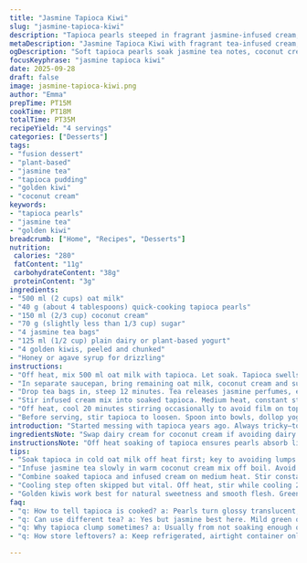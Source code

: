 ```yaml
---
title: "Jasmine Tapioca Kiwi"
slug: "jasmine-tapioca-kiwi"
description: "Tapioca pearls steeped in fragrant jasmine-infused cream, paired with golden kiwi chunks. Uses plant milk and a twist with coconut cream instead of dairy. Infuse tea slowly, watch tapioca swell to translucent pearls. Chill well. Serve topped with tangy yogurt and drizzled honey, balancing creamy, sweet and fresh notes. Textures play well—soft tapioca, silky cream, and fresh kiwi pop."
metaDescription: "Jasmine Tapioca Kiwi with fragrant tea-infused cream, soft tapioca pearls, and fresh golden kiwi. Plant-based, creamy treat, chilled with yogurt and honey drizzle."
ogDescription: "Soft tapioca pearls soak jasmine tea notes, coconut cream, and golden kiwi chunks. Chill well, top with yogurt and honey for a creamy fresh bite."
focusKeyphrase: "jasmine tapioca kiwi"
date: 2025-09-28
draft: false
image: jasmine-tapioca-kiwi.png
author: "Emma"
prepTime: PT15M
cookTime: PT18M
totalTime: PT35M
recipeYield: "4 servings"
categories: ["Desserts"]
tags:
- "fusion dessert"
- "plant-based"
- "jasmine tea"
- "tapioca pudding"
- "golden kiwi"
- "coconut cream"
keywords:
- "tapioca pearls"
- "jasmine tea"
- "golden kiwi"
breadcrumb: ["Home", "Recipes", "Desserts"]
nutrition: 
 calories: "280"
 fatContent: "11g"
 carbohydrateContent: "38g"
 proteinContent: "3g"
ingredients:
- "500 ml (2 cups) oat milk"
- "40 g (about 4 tablespoons) quick-cooking tapioca pearls"
- "150 ml (2/3 cup) coconut cream"
- "70 g (slightly less than 1/3 cup) sugar"
- "4 jasmine tea bags"
- "125 ml (1/2 cup) plain dairy or plant-based yogurt"
- "4 golden kiwis, peeled and chunked"
- "Honey or agave syrup for drizzling"
instructions:
- "Off heat, mix 500 ml oat milk with tapioca. Let soak. Tapioca swells—watch for pearls becoming plumper, not mushy."
- "In separate saucepan, bring remaining oat milk, coconut cream and sugar to near boil. Sugar dissolves silently; tiny bubbles cluster edges. Remove from heat."
- "Drop tea bags in, steep 12 minutes. Tea releases jasmine perfumes, earthy and floral, infusing cream mixture. Remove bags, squeeze gently, discard."
- "Stir infused cream mix into soaked tapioca. Medium heat, constant stirring—tickling, thickening, pearls turn glossy translucent. Should take about 4 minutes simmer, tapioca soft but with bite."
- "Off heat, cool 20 minutes stirring occasionally to avoid film on top. Then transfer to bowl, cover surface tightly with plastic wrap to block skin. Chill 3-4 hours."
- "Before serving, stir tapioca to loosen. Spoon into bowls, dollop yogurt atop, scatter kiwi pieces. Drizzle honey or agave to taste, adds bright sweetness against creamy base."
introduction: "Started messing with tapioca years ago. Always tricky—too soft, too gritty, never just right. Jasmine tea infusion? Adds unexpected notes, floral but not overpowering. Coconut cream swap changed game—richer, silkier. Using oat milk keeps it lighter, plant-based, no dairy worries. Golden kiwis popped up at market; their sweetness cuts acidity, smooth texture, unlike green kiwis which dominate. Yogurt gives that tang; honey drizzle finishes perfect. Talk textures. Tapioca pearls bubble, swell, jiggle when done. Look for almost translucent pearls, no raw chalky center. The smell, that jasmine aroma fills kitchen, reminds me why patience with infusion matters. Play with timings. Can simmer slightly less for chewier, few mins longer for total softness. Chill time firmed mine perfectly; tapioca clumps if rushed. Great dessert that’s also refreshing—summer evenings, no fuss. Experiment and own it, tapioca’s forgiving once you learn its signals."
ingredientsNote: "Swap dairy cream for coconut cream if avoiding dairy or seeking tropical twist—adds richness without heaviness. Tapioca pearls vary by brand; quick-cooking ones speed things but watch soak times closely. Soak tapioca well in cold milk before heat to avoid clumps and gritty textures. Golden kiwi brings natural sweetness and smooth flesh, ideal here; green ones harsher, tangier but works if you like that. Sugar amount flexible, can replace with maple syrup or agave—adjust for sweetness preference. Jasmine tea bags infuse subtle floral tones, but if unavailable, switch to mild green or white tea bags. Yogurt is key for contrast; plain plain or plant-based options both work. Honey drizzle provides balanced finish; agave or maple syrup are good alternatives, especially vegan. Keep extra milk ready—if tapioca thickens too fast or dries, add splash mid-cook to keep creamy consistency."
instructionsNote: "Off heat soaking of tapioca ensures pearls absorb liquid evenly, prevents lumping. Be patient with infusion; jasmine aroma must deepen, steep longer if weak, but avoid bitterness—oversteeped tea sours flavor. Stir constantly after combining tapioca and tea cream mix, pearls stick otherwise, burn risk. Watch tapioca texture, pearls should become translucent with tiny white center fading but remain intact. Turn off heat just when ready; residual heat finishes softening. Cooling with plastic wrap pressed on surface blocks unwanted film and oxidation, keeps tapioca silky. Chill minimum 3 hours best for set texture; shorter leaves pearls loose, less cohesive but fine if in a hurry. Before serving, breaking tapioca gently prevents gluey clumps. Final assembly balances creaminess, tang, and fresh fruit brightness. Drizzle honey last minute to prevent sinking and keep that glossy shine. Keep leftover tapioca refrigerated tightly sealed, consumes within 24 hours to avoid fermentation."
tips:
- "Soak tapioca in cold oat milk off heat first; key to avoiding lumps and gritty bits. Wait for pearls to puff up, get translucent but not mushy. Stir occasionally, watch those tiny pearls swell visually. Timing differs per brand; some need longer soak. Start gentle, no heat yet. This sets texture baseline before heat softens further."
- "Infuse jasmine tea slowly in warm coconut cream mix off boil. Avoid bitterness by not oversteeping. Smell shifts from floral to earthy if steep too long. Remove bags gently, squeeze just a little to get flavor out but skip strong tannins. Jasmine scent signals readiness. Cool briefly before mixing with tapioca soaked milk or pearl cook will turn gluey."
- "Combine soaked tapioca and infused cream on medium heat. Stir constantly—nonstop swirl motion prevents pearls from sticking or scorching bottom. Texture changes: glossy pearls with faint white centers shrinking in opacity. Usually about 4 minutes simmer tops. Listen for light bubble sound; avoid rolling boil which breaks chewy texture, pearls pop and get mealy instead."
- "Cooling step often skipped but vital. Off heat, stir while cooling 20 minutes to stop skin forming; then seal with plastic wrap right on tapioca surface. Blocks oxidation, keeps pudding silky without dry film. Chill minimum 3 hours for firmness. If rushed, pearls stay loose and pudding watery. Slow firming molds pearl structure without clumping glue."
- "Golden kiwis work best for natural sweetness and smooth flesh. Green counterparts add tang but can clash with creamy notes. Use fresh, peeled, roughly chunked pieces scattered last minute to keep pop and texture contrast. Yogurt scatters on top, adds tangy balance to rich cream and honey finishes with subtle floral sweetness. Drizzle right before serving to keep shine and avoid sinking."
faq:
- "q: How to tell tapioca is cooked? a: Pearls turn glossy translucent; white cores shrink but pearls remain whole. Feel for soft but slightly chewy texture. Overcook and pearls burst open, mushy. Under cook leaves chalky center. Watch bubbles reduce, simmer quiets down near end."
- "q: Can use different tea? a: Yes but jasmine best here. Mild green or white teas work—less floral but still fragrant. Avoid black or strong teas; can overpower creamy base. Steep time may vary; taste often to prevent bitterness. Herbal teas not recommended; no tannins so infusion weak."
- "q: Why tapioca clump sometimes? a: Usually from not soaking enough off heat or stirring too late. Tapioca swells best in cold milk first. Heating too soon locks them stiff, clumps form. Also constant stirring after adding cream mix vital. Skip it, pearls stick and burst unevenly. Add splash of milk mid-cook if too thick."
- "q: How store leftovers? a: Keep refrigerated, airtight container only. Tapioca pudding thickens in fridge and firms up more overnight. Consume within 24 hours—can ferment or sour if left longer especially with yogurt topping. Re-stir well before serving. Add milk splash if too stiff. Avoid freezing, pearls lose texture."

---
```

